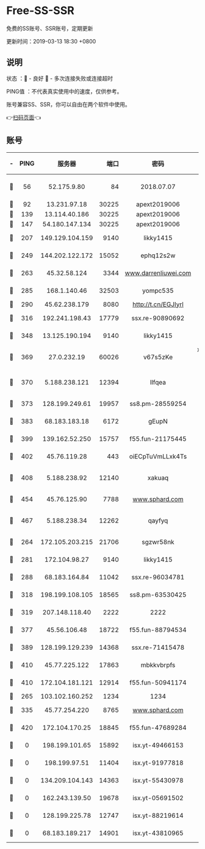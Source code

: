 # Free-SS-SSR

免费的SS账号、SSR账号，定期更新

更新时间：2019-03-13 18:30 +0800

## 说明

状态     ：🙂 - 良好 🙁 - 多次连接失败或连接超时

PING值   ：不代表真实使用中的速度，仅供参考。

账号兼容SS、SSR，你可以自由在两个软件中使用。

👉[扫码页面](https://liesauer.github.io/Free-SS-SSR/)👈

## 账号

|-|PING|服务器|端口|密码|加密方式|区域|
|:----:|:----:|:-----:|-----:|:----:|:----:|:----:|
|🙂|56|52.175.9.80|84|2018.07.07|chacha20-ietf-poly1305|HK|
|🙂|92|13.231.97.18|30225|apext2019006|chacha20|JP|
|🙂|139|13.114.40.186|30225|apext2019006|chacha20|JP|
|🙂|147|54.180.147.134|30225|apext2019006|chacha20|KR|
|🙂|207|149.129.104.159|9140|likky1415|aes-256-cfb|HK|
|🙂|249|144.202.122.172|15052|ephq12s2w|aes-256-cfb|US|
|🙂|263|45.32.58.124|3344|www.darrenliuwei.com|aes-256-cfb|JP|
|🙂|285|168.1.140.46|32503|yompc535|aes-256-cfb|AU|
|🙂|290|45.62.238.179|8080|http://t.cn/EGJIyrl|rc4-md5|CA|
|🙂|316|192.241.198.43|17779|ssx.re-90890692|aes-256-cfb|US|
|🙂|348|13.125.190.194|9140|likky1415|aes-256-cfb|KR|
|🙂|369|27.0.232.19|60026|v67s5zKe|xchacha20-ietf-poly1305|HK|
|🙂|370|5.188.238.121|12394|llfqea|chacha20-ietf-poly1305|BR|
|🙂|373|128.199.249.61|19957|ss8.pm-28559254|aes-256-cfb|SG|
|🙂|383|68.183.183.18|6172|gEupN|aes-256-cfb|SG|
|🙂|399|139.162.52.250|15757|f55.fun-21175445|aes-256-cfb|SG|
|🙂|402|45.76.119.28|443|oiECpTuVmLLxk4Ts|aes-256-cfb|AU|
|🙂|408|5.188.238.92|12140|xakuaq|chacha20-ietf-poly1305|BR|
|🙂|454|45.76.125.90|7788|www.sphard.com|aes-256-cfb|AU|
|🙂|467|5.188.238.34|12262|qayfyq|chacha20-ietf-poly1305|BR|
|🙂|264|172.105.203.215|21706|sgzwr58nk|aes-256-cfb|JP|
|🙂|281|172.104.98.27|9140|likky1415|aes-256-cfb|JP|
|🙂|288|68.183.164.84|11042|ssx.re-96034781|aes-256-cfb|US|
|🙂|318|198.199.108.105|18565|ss8.pm-63530425|aes-256-cfb|US|
|🙂|319|207.148.118.40|2222|2222|aes-256-cfb|SG|
|🙂|377|45.56.106.48|18722|f55.fun-88794534|aes-256-cfb|US|
|🙂|389|128.199.129.239|14368|ssx.re-71415478|aes-256-cfb|SG|
|🙂|410|45.77.225.122|17863|mbkkvbrpfs|aes-256-cfb|GB|
|🙂|410|172.104.181.121|12914|f55.fun-50941174|aes-256-cfb|SG|
|🙁|265|103.102.160.252|1234|1234|rc4-md5|JP|
|🙁|335|45.77.254.220|8765|www.sphard.com|aes-256-cfb|SG|
|🙁|420|172.104.170.25|18845|f55.fun-47689284|aes-256-cfb|SG|
|🙁|0|198.199.101.65|15892|isx.yt-49466153|aes-256-cfb|US|
|🙁|0|198.199.97.51|11404|isx.yt-91977818|aes-256-cfb|US|
|🙁|0|134.209.104.143|14363|isx.yt-55430978|aes-256-cfb|SG|
|🙁|0|162.243.139.50|19678|isx.yt-05691502|aes-256-cfb|US|
|🙁|0|128.199.225.78|12747|isx.yt-88219614|aes-256-cfb|SG|
|🙁|0|68.183.189.217|14901|isx.yt-43810965|aes-256-cfb|SG|
